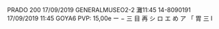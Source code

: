 PRADO 200 17/09/2019 GENERALMUSEO2-2 灘11:45 14-8090191 17/09/2019 11:45 GOYA6 PVP: 15,00e ー − 三 目 再 シ ロ エ め ア 「 胃 三 I